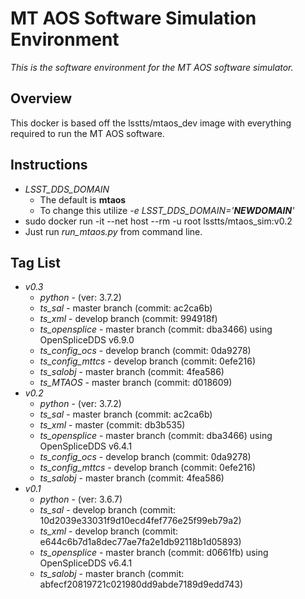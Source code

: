 # MT AOS Software Simulation Environment

*This is the software environment for the MT AOS software simulator.*

## Overview
This docker is based off the lsstts/mtaos_dev image with everything required to
run the MT AOS software.

## Instructions
- *LSST_DDS_DOMAIN*
    - The default is **mtaos**
    - To change this utilize *-e LSST_DDS_DOMAIN='**NEWDOMAIN**'*
- sudo docker run -it --net host --rm -u root lsstts/mtaos_sim:v0.2
- Just run *run_mtaos.py* from command line.

## Tag List
- *v0.3*
    - *python* - (ver: 3.7.2)
    - *ts_sal* - master branch (commit: ac2ca6b)
    - *ts_xml* - develop branch (commit: 994918f)
    - *ts_opensplice* - master branch (commit: dba3466) using OpenSpliceDDS v6.9.0
    - *ts_config_ocs* - develop branch (commit: 0da9278)
    - *ts_config_mttcs* - develop branch (commit: 0efe216)
    - *ts_salobj* - master branch (commit: 4fea586)
    - *ts_MTAOS* - master branch (commit: d018609)
- *v0.2*
    - *python* - (ver: 3.7.2)
    - *ts_sal* - master branch (commit: ac2ca6b)
    - *ts_xml* - master (commit: db3b535)
    - *ts_opensplice* - master branch (commit: dba3466) using OpenSpliceDDS v6.4.1
    - *ts_config_ocs* - develop branch (commit: 0da9278)
    - *ts_config_mttcs* - develop branch (commit: 0efe216)
    - *ts_salobj* - master branch (commit: 4fea586)
- *v0.1*
    - *python* - (ver: 3.6.7)
    - *ts_sal* - develop branch (commit: 10d2039e33031f9d10ecd4fef776e25f99eb79a2)
    - *ts_xml* - develop branch (commit: e644c6b7d1a8dec77ae7fa2e1db92118b1d05893)
    - *ts_opensplice* - master branch (commit: d0661fb) using OpenSpliceDDS v6.4.1
    - *ts_salobj* - master branch (commit: abfecf20819721c021980dd9abde7189d9edd743)
